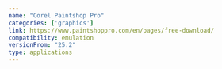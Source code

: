 ```yaml
---
name: "Corel Paintshop Pro"
categories: ['graphics']
link: https://www.paintshoppro.com/en/pages/free-download/
compatibility: emulation
versionFrom: "25.2"
type: applications
---
```


